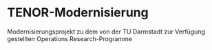 # TENOR-Modernisierung
Modernisierungsprojekt zu dem von der TU Darmstadt zur Verfügung gestellten Operations Research-Programme
